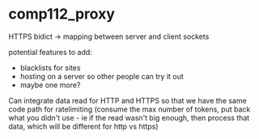 # comp112_proxy


HTTPS bidict -> mapping between server and client sockets

potential features to add:
- blacklists for sites
- hosting on a server so other people can try it out
- maybe one more?

Can integrate data read for HTTP and HTTPS so that we have the same code path for ratelimiting (consume the max number of tokens, put back what you didn't use - ie if the read wasn't big enough, then process that data, which will be different for http vs https)

